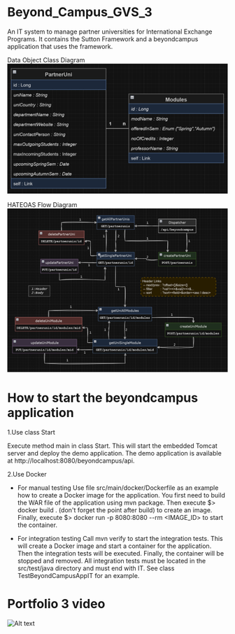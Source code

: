 # Beyond_Campus_GVS_3
An IT system to manage partner universities for International Exchange Programs.
It contains the Sutton Framework and a beyondcampus application that uses the framework.

Data Object Class Diagram
![Alt text](https://github.com/YashMehta11k/Beyond_Campus_GVS_3/blob/main/diagrams/BeyondCampus_DataObjectDiagram.png)

HATEOAS Flow Diagram
![Alt text](https://github.com/YashMehta11k/Beyond_Campus_GVS_3/blob/main/diagrams/BeyondDiagram_HATEOASDiagram.png)

# How to start the beyondcampus application

1.Use class Start

Execute method main in class Start. This will start the embedded Tomcat server and deploy the demo application. The demo application
is available at http://localhost:8080/beyondcampus/api.

2.Use Docker

- For manual testing
Use file src/main/docker/Dockerfile as an example how to create a Docker image for the application. You first need to build
the WAR file of the application using mvn package. Then execute $> docker build . (don't forget the point after build) to
create an image. Finally, execute $> docker run -p 8080:8080 --rm <IMAGE_ID> to start the container.

- For integration testing
Call mvn verify to start the integration tests. This will create a Docker image and start a container for the application.
Then the integration tests will be executed. Finally, the container will be stopped and removed. All integration tests must
be located in the src/test/java directory and must end with IT. See class TestBeyondCampusAppIT for an example.

# Portfolio 3 video
![Alt text](https://drive.google.com/file/d/1OMy0WvS-7yqk3TsKoB3qDDkoNO9_l9h0/view?usp=drive_link)
